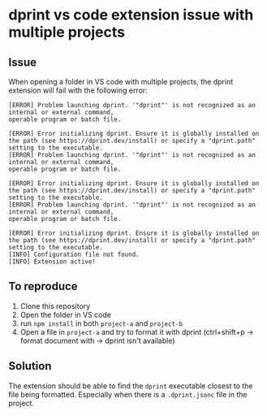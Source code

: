 ﻿# dprint vs code extension issue with multiple projects

## Issue

When opening a folder in VS code with multiple projects, the dprint extension will fail with the following error:

```
[ERROR] Problem launching dprint. '"dprint"' is not recognized as an internal or external command,
operable program or batch file.

[ERROR] Error initializing dprint. Ensure it is globally installed on the path (see https://dprint.dev/install) or specify a "dprint.path" setting to the executable.
[ERROR] Problem launching dprint. '"dprint"' is not recognized as an internal or external command,
operable program or batch file.

[ERROR] Error initializing dprint. Ensure it is globally installed on the path (see https://dprint.dev/install) or specify a "dprint.path" setting to the executable.
[ERROR] Problem launching dprint. '"dprint"' is not recognized as an internal or external command,
operable program or batch file.

[ERROR] Error initializing dprint. Ensure it is globally installed on the path (see https://dprint.dev/install) or specify a "dprint.path" setting to the executable.
[INFO] Configuration file not found.
[INFO] Extension active!
```

## To reproduce

1. Clone this repository
2. Open the folder in VS code
3. run `npm install` in both `project-a` and `project-b`
4. Open a file in `project-a` and try to format it with dprint (ctrl+shift+p -> format document with -> dprint isn't available)

## Solution

The extension should be able to find the `dprint` executable closest to the file being formatted. Especially when there is a `.dprint.jsonc` file in the project.
